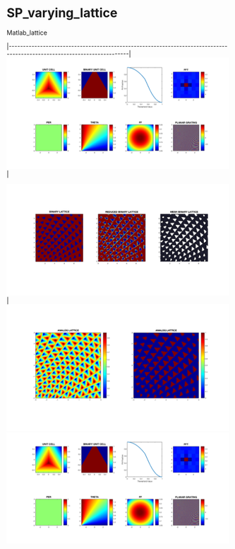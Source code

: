 # SP_varying_lattice
Matlab_lattice


|------------------------------------------------------------------------------------------------------------------------|
![SP_variant](https://github.com/issahi62/SP_varying_lattice/blob/master/SpatiallyVariantGratings-master/SVLATTICE2.png) |

![SP_variant](https://github.com/issahi62/SP_varying_lattice/blob/master/SpatiallyVariantGratings-master/SVLATTICE2D.png) |
![SP_variant](https://github.com/issahi62/SP_varying_lattice/blob/master/SpatiallyVariantGratings-master/SVLATTICED.png)
![SP_variant](https://github.com/issahi62/SP_varying_lattice/blob/master/SpatiallyVariantGratings-master/SVLATTICE2.png)
